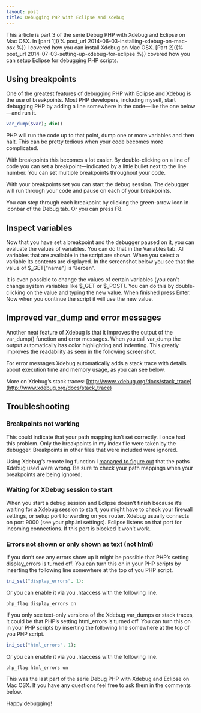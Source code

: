 ```yaml
---
layout: post
title: Debugging PHP with Eclipse and Xdebug
---
```


This article is part 3 of the serie Debug PHP with Xdebug and Eclipse on Mac OSX. In [part 1]({% post_url 2014-06-03-installing-xdebug-on-mac-osx %}) I covered how you can install Xdebug on Mac OSX. [Part 2]({% post_url 2014-07-03-setting-up-xdebug-for-eclipse %}) covered how you can setup Eclipse for debugging PHP scripts.

## Using breakpoints

One of the greatest features of debugging PHP with Eclipse and Xdebug is the use of breakpoints. Most PHP developers, including myself, start debugging PHP by adding a line somewhere in the code—like the one below—and run it.

```php
var_dump($var); die()
```

PHP will run the code up to that point, dump one or more variables and then halt. This can be pretty tedious when your code becomes more complicated.


With breakpoints this becomes a lot easier. By double-clicking on a line of code you can set a breakpoint—indicated by a little bullet next to the line number. You can set multiple breakpoints throughout your code.



With your breakpoints set you can start the debug session. The debugger will run through your code and pause on each of your breakpoints.



You can step through each breakpoint by clicking the green-arrow icon in iconbar of the Debug tab. Or you can press F8.


## Inspect variables

Now that you have set a breakpoint and the debugger paused on it, you can evaluate the values of variables. You can do that in the Variables tab. All variables that are available in the script are shown. When you select a variable its contents are displayed. In the screenshot below you see that the value of $_GET["name"] is “Jeroen”.



It is even possible to change the values of certain variables (you can’t change system variables like $_GET or $_POST). You can do this by double-clicking on the value and typing the new value. When finished press Enter. Now when you continue the script it will use the new value.

## Improved var_dump and error messages

Another neat feature of Xdebug is that it improves the output of the var_dump() function and error messages. When you call var_dump the output automatically has color highlighting and indenting. This greatly improves the readability as seen in the following screenshot.



For error messages Xdebug automatically adds a stack trace with details about execution time and memory usage, as you can see below.



More on Xdebug’s stack traces: [http://www.xdebug.org/docs/stack_trace](http://www.xdebug.org/docs/stack_trace)

## Troubleshooting

### Breakpoints not working

This could indicate that your path mapping isn’t set correctly. I once had this problem. Only the breakpoints in my index file were taken by the debugger. Breakpoints in other files that were included were ignored.

Using Xdebug’s remote log function I [managed to figure out](http://stackoverflow.com/questions/3422433/xdebug-ignores-breakpoints/4984177#4984177) that the paths Xdebug used were wrong. Be sure to check your path mappings when your breakpoints are being ignored.

### Waiting for XDebug session to start

When you start a debug session and Eclipse doesn’t finish because it’s waiting for a Xdebug session to start, you might have to check your firewall settings, or setup port forwarding on you router. Xdebug usually connects on port 9000 (see your php.ini settings). Eclipse listens on that port for incoming connections. If this port is blocked it won’t work.

### Errors not shown or only shown as text (not html)

If you don’t see any errors show up it might be possible that PHP’s setting display_errors is turned off. You can turn this on in your PHP scripts by inserting the following line somewhere at the top of you PHP script.

```php
ini_set("display_errors", 1);
```

Or you can enable it via you .htaccess with the following line.

```
php_flag display_errors on
```

If you only see text-only versions of the Xdebug var_dumps or stack traces, it could be that PHP’s setting html_errors is turned off. You can turn this on in your PHP scripts by inserting the following line somewhere at the top of you PHP script.

```php
ini_set("html_errors", 1);
```

Or you can enable it via you .htaccess with the following line.

```
php_flag html_errors on
```

This was the last part of the serie Debug PHP with Xdebug and Eclipse on Mac OSX. If you have any questions feel free to ask them in the comments below.

Happy debugging!
